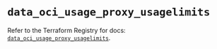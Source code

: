 # `data_oci_usage_proxy_usagelimits`

Refer to the Terraform Registry for docs: [`data_oci_usage_proxy_usagelimits`](https://registry.terraform.io/providers/oracle/oci/7.19.0/docs/data-sources/usage_proxy_usagelimits).
